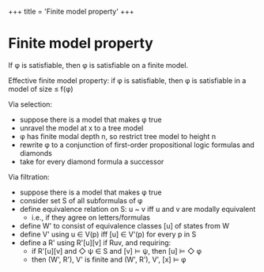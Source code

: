 +++
title = 'Finite model property'
+++
# Finite model property
If φ is satisfiable, then φ is satisfiable on a finite model.

Effective finite model property: if φ is satisfiable, then φ is satisfiable in a model of size ≤ f(φ)

Via selection:
- suppose there is a model that makes φ true
- unravel the model at x to a tree model
- φ has finite modal depth n, so restrict tree model to height n
- rewrite φ to a conjunction of first-order propositional logic formulas and diamonds
- take for every diamond formula a successor

Via filtration:
- suppose there is a model that makes φ true
- consider set S of all subformulas of φ
- define equivalence relation on S: u ~ v iff u and v are modally equivalent
    - i.e., if they agree on letters/formulas
- define W' to consist of equivalence classes [u] of states from W
- define V' using u ∈ V(p) iff [u] ∈ V'(p) for every p in S
- define a R' using R'[u][v] if Ruv, and requiring:
    - if R'[u][v] and ◇ ψ ∈ S and [v] ⊨ ψ, then [u] ⊨ ◇ φ
    - then (W', R'), V' is finite and (W', R'), V', [x] ⊨ φ


